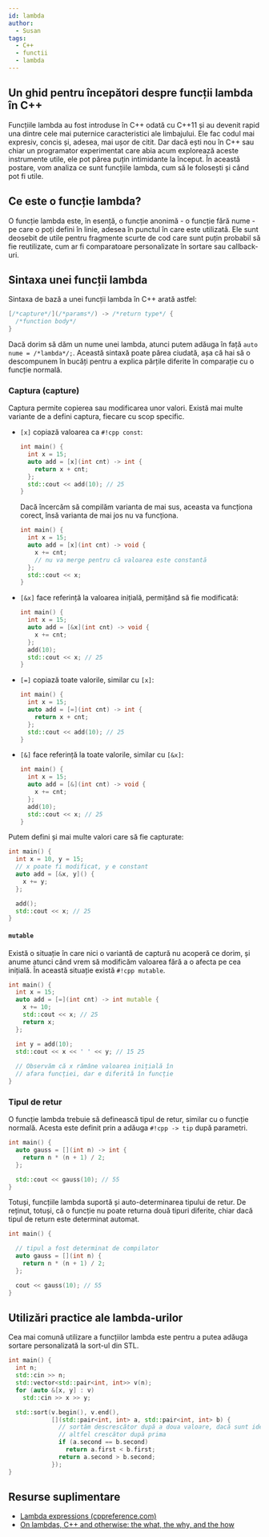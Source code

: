 ```yaml
---
id: lambda
author:
  - Susan
tags:
  - C++
  - functii
  - lambda
---
```


## Un ghid pentru începători despre funcții lambda în C++

Funcțiile lambda au fost introduse în C++ odată cu C++11 și au devenit rapid una
dintre cele mai puternice caracteristici ale limbajului. Ele fac codul mai
expresiv, concis și, adesea, mai ușor de citit. Dar dacă ești nou în C++ sau
chiar un programator experimentat care abia acum explorează aceste instrumente
utile, ele pot părea puțin intimidante la început. În această postare, vom
analiza ce sunt funcțiile lambda, cum să le folosești și când pot fi utile.

## Ce este o funcție lambda?

O funcție lambda este, în esență, o funcție anonimă - o funcție fără nume - pe
care o poți defini în linie, adesea în punctul în care este utilizată. Ele sunt
deosebit de utile pentru fragmente scurte de cod care sunt puțin probabil să fie
reutilizate, cum ar fi comparatoare personalizate în sortare sau callback-uri.

## Sintaxa unei funcții lambda

Sintaxa de bază a unei funcții lambda în C++ arată astfel:

```cpp
[/*capture*/](/*params*/) -> /*return type*/ {
  /*function body*/
}
```

Dacă dorim să dăm un nume unei lambda, atunci putem adăuga în față `auto nume =
/*lambda*/;`. Această sintaxă poate părea ciudată, așa că hai să o descompunem
în bucăți pentru a explica părțile diferite în comparație cu o funcție normală.

### Captura (capture)

Captura permite copierea sau modificarea unor valori. Există mai multe variante
de a defini captura, fiecare cu scop specific.

- `[x]` copiază valoarea ca `#!cpp const`:

    ```cpp
    int main() {
      int x = 15;
      auto add = [x](int cnt) -> int {
        return x + cnt;
      };
      std::cout << add(10); // 25
    }
    ```

    Dacă încercăm să compilăm varianta de mai sus, aceasta va funcționa corect,
    însă varianta de mai jos nu va funcționa.

    ```cpp
    int main() {
      int x = 15;
      auto add = [x](int cnt) -> void {
        x += cnt;
        // nu va merge pentru că valoarea este constantă
      };
      std::cout << x;
    }
    ```

- `[&x]` face referință la valoarea inițială, permițând să fie modificată:

    ```cpp
    int main() {
      int x = 15;
      auto add = [&x](int cnt) -> void {
        x += cnt;
      };
      add(10);
      std::cout << x; // 25
    }
    ```

- `[=]` copiază toate valorile, similar cu `[x]`:

    ```cpp
    int main() {
      int x = 15;
      auto add = [=](int cnt) -> int {
        return x + cnt;
      };
      std::cout << add(10); // 25
    }
    ```

- `[&]` face referință la toate valorile, similar cu `[&x]`:

  ```cpp
  int main() {
    int x = 15;
    auto add = [&](int cnt) -> void {
      x += cnt;
    };
    add(10);
    std::cout << x; // 25
  }
  ```

Putem defini și mai multe valori care să fie capturate:

```cpp
int main() {
  int x = 10, y = 15;
  // x poate fi modificat, y e constant
  auto add = [&x, y]() { 
    x += y;
  };

  add();
  std::cout << x; // 25
}
```

#### `mutable`

Există o situație în care nici o variantă de captură nu acoperă ce dorim, și
anume atunci când vrem să modificăm valoarea fără a o afecta pe cea inițială. În
această situație există `#!cpp mutable`.

```cpp
int main() {
  int x = 15;
  auto add = [=](int cnt) -> int mutable {
    x += 10;
    std::cout << x; // 25
    return x;
  };

  int y = add(10);
  std::cout << x << ' ' << y; // 15 25
  
  // Observăm că x rămâne valoarea inițială în 
  // afara funcției, dar e diferită în funcție
}
```

### Tipul de retur

O funcție lambda trebuie să definească tipul de retur, similar cu o funcție
normală. Acesta este definit prin a adăuga `#!cpp -> tip` după parametri.

```cpp
int main() {
  auto gauss = [](int n) -> int {
    return n * (n + 1) / 2;
  };

  std::cout << gauss(10); // 55
}
```

Totuși, funcțiile lambda suportă și auto-determinarea tipului de retur. De
reținut, totuși, că o funcție nu poate returna două tipuri diferite, chiar dacă
tipul de return este determinat automat.

```cpp
int main() {

  // tipul a fost determinat de compilator
  auto gauss = [](int n) { 
    return n * (n + 1) / 2;
  };

  cout << gauss(10); // 55
}
```

## Utilizări practice ale lambda-urilor

Cea mai comună utilizare a funcțiilor lambda este pentru a putea adăuga sortare
personalizată la sort-ul din STL.

```cpp
int main() {
  int n;
  std::cin >> n;
  std::vector<std::pair<int, int>> v(n);
  for (auto &[x, y] : v)
    std::cin >> x >> y;

  std::sort(v.begin(), v.end(), 
            [](std::pair<int, int> a, std::pair<int, int> b) {
              // sortăm descrescător după a doua valoare, dacă sunt identice
              // altfel crescător după prima
              if (a.second == b.second)
                return a.first < b.first;
              return a.second > b.second;
            });
}
```

## Resurse suplimentare

- [Lambda expressions
  (cppreference.com)](https://en.cppreference.com/w/cpp/language/lambda)
- [On lambdas, C++ and otherwise: the what, the why, and the
  how](https://nor-blog.codeberg.page/posts/2023-12-02-lambdas-cpp-and-otherwise/)
